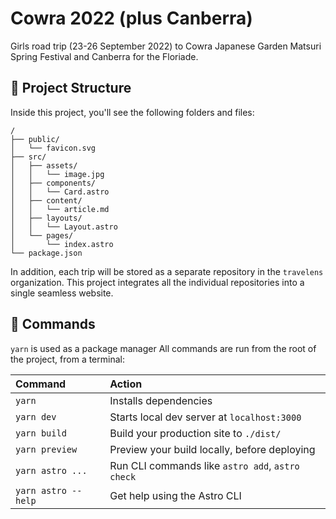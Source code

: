 # Cowra 2022 (plus Canberra)

Girls road trip (23-26 September 2022) to Cowra Japanese Garden Matsuri Spring Festival and Canberra for the Floriade.

## 🚀 Project Structure

Inside this project, you'll see the following folders and files:

```text
/
├── public/
│   └── favicon.svg
├── src/
│   ├── assets/
│   │   └── image.jpg
│   ├── components/
│   │   └── Card.astro
│   ├── content/
│   │   └── article.md
│   ├── layouts/
│   │   └── Layout.astro
│   └── pages/
│       └── index.astro
└── package.json
```

In addition, each trip will be stored as a separate repository in the
`travelens` organization. This project integrates all the individual
repositories into a single seamless website.

## 🧞 Commands

`yarn` is used as a package manager
All commands are run from the root of the project, from a terminal:

| Command                | Action                                           |
| :--------------------- | :----------------------------------------------- |
| `yarn`          | Installs dependencies                            |
| `yarn dev`          | Starts local dev server at `localhost:3000`      |
| `yarn build`        | Build your production site to `./dist/`          |
| `yarn preview`      | Preview your build locally, before deploying     |
| `yarn astro ...`    | Run CLI commands like `astro add`, `astro check` |
| `yarn astro --help` | Get help using the Astro CLI                     |
